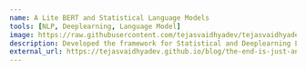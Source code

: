 ```yaml
---
name: A Lite BERT and Statistical Language Models
tools: [NLP, Deeplearning, Language Model]
image: https://raw.githubusercontent.com/tejasvaidhyadev/tejasvaidhyadev.github.io/master/_images/gsoc_logo.png
description: Developed the framework for Statistical and Deeplearning Language models 
external_url: https://tejasvaidhyadev.github.io/blog/the-end-is-just-another-beginning
---
```

